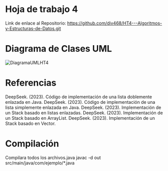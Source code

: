 # Hoja de trabajo 4 
Link de enlace al Repositorio: 
https://github.com/div468/HT4---Algoritmos-y-Estructuras-de-Datos.git


# Diagrama de Clases UML
![DiagramaUMLHT4](https://github.com/user-attachments/assets/b4b7ca97-720c-4f36-aa00-7e20add4745f)


# Referencias
DeepSeek. (2023). Código de implementación de una lista doblemente enlazada en Java.
DeepSeek. (2023). Código de implementación de una lista simplemente enlazada en Java.
DeepSeek. (2023). Implementación de un Stack basado en listas enlazadas. 
DeepSeek. (2023). Implementación de un Stack basado en ArrayList.
DeepSeek. (2023). Implementación de un Stack basado en Vector.


# Compilación
Compilara todos los archivos.java
javac -d out src/main/java/com/ejemplo/*.java
